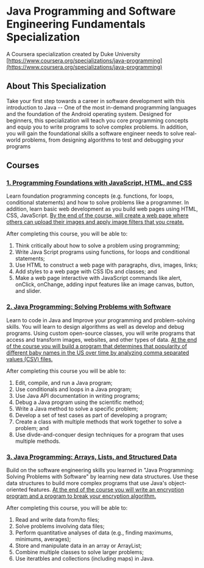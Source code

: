 # Java Programming and Software Engineering Fundamentals Specialization

A Coursera specialization created by Duke University
[https://www.coursera.org/specializations/java-programming](https://www.coursera.org/specializations/java-programming)

## About This Specialization

Take your first step towards a career in software development with this introduction to Java -- One of the most in-demand programming languages and the foundation of the Android operating system. Designed for beginners, this specialization will teach you core programming concepts and equip you to write programs to solve complex problems. In addition, you will gain the foundational skills a software engineer needs to solve real-world problems, from designing algorithms to test and debugging your programs

## Courses

### [1. Programming Foundations with JavaScript, HTML, and CSS](https://github.com/LegendaryKim/Coursera_Java_Programming_and_Software_Engineering_Fundamentals_Specialization/tree/master/1_Programming_Foundations_with_JavaScript_HTML_and_CSS)
Learn foundation programming concepts (e.g. functions, for loops, conditional statements) and how to solve problems like a programmer. In addition, learn basic web development as you build web pages using HTML, CSS, JavaScript. [By the end of the course, will create a web page where others can upload their images and apply image filters that you create.](https://github.com/LegendaryKim/Coursera_Java_Programming_and_Software_Engineering_Fundamentals_Specialization/tree/master/1_Programming_Foundations_with_JavaScript_HTML_and_CSS/Week4_MiniProject%20Image%20Filters%20on%20the%20Web/miniproject1_filter-5-4-2019)

After completing this course, you will be able to:
1. Think critically about how to solve a problem using programming;
2. Write Java Script programs using functions, for loops and conditional statements;
3. Use HTML to construct a web page with paragraphs, divs, images, links;
4. Add styles to a web page with CSS IDs and classes; and
5. Make a web page interactive with JavaScript commands like alert, onClick, onChange, adding input features like an image canvas, button, and slider.


### [2. Java Programming: Solving Problems with Software](https://github.com/LegendaryKim/Coursera_Java_Programming_and_Software_Engineering_Fundamentals_Specialization/tree/master/2_Java%20Programming%20Solving%20Problems%20with%20Software)
Learn to code in Java and Improve your programming and problem-solving skills. You will learn to design algorithms as well as develop and debug programs. Using custom open-source classes, you will write programs that access and transform images, websites, and other types of data. [At the end of the course you will build a program that determines that popularity of different baby names in the US over time by analyzing comma separated values (CSV) files.](https://github.com/LegendaryKim/Coursera_Java_Programming_and_Software_Engineering_Fundamentals_Specialization/tree/master/2_Java%20Programming%20Solving%20Problems%20with%20Software/Week4_MiniProject%20Baby%20Names/MiniProject) 

After completing this course you will be able to:
1. Edit, compile, and run a Java program;
2. Use conditionals and loops in a Java program;
3. Use Java API documentation in writing programs;
4. Debug a Java program using the scientific method;
5. Write a Java method to solve a specific problem;
6. Develop a set of test cases as part of developing a program;
7. Create a class with multiple methods that work together to solve a problem; and
8. Use divde-and-conquer design techniques for a program that uses multiple methods.

### [3. Java Programming: Arrays, Lists, and Structured Data](https://github.com/LegendaryKim/Coursera_Java_Programming_and_Software_Engineering_Fundamentals_Specialization/tree/master/3_Java%20Programming%20Arrays%20Lists%20and%20Structured%20Data)
Build on the software engineering skills you learned in "Java Programming: Solving Problems with Software" by learning new data structures. Use these data structures to build more complex programs that use Java's object-oriented features. [At the end of the course you will write an encryption program and a program to break your encryption algorithm.](https://github.com/LegendaryKim/Coursera_Java_Programming_and_Software_Engineering_Fundamentals_Specialization/tree/master/3_Java%20Programming%20Arrays%20Lists%20and%20Structured%20Data/Week4_Miniproject%20Vigenere%20Cipher/VigenereProgram)

After completing this course, you will be able to:
1. Read and write data from/to files;
2. Solve problems involving data files;
3. Perform quantitative analyses of data (e.g., finding maximums, minimums, averages);
4. Store and manipulate data in an array or ArrayList;
5. Combine multiple classes to solve larger problems;
6. Use iteratbles and collections (including maps) in Java.





